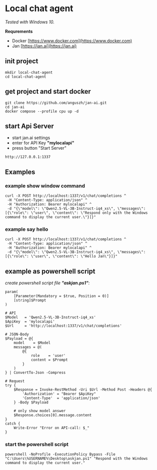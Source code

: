 # Local chat agent

_Tested with Windows 10._

**Requrements**

- Docker [https://www.docker.com](https://www.docker.com)
- Jan [https://jan.ai](https://jan.ai)

## init project

```
mkdir local-chat-agent
cd local-chat-agent
```

## get project and start docker

```
git clone https://github.com/anguszh/jan-ai.git
cd jan-ai
docker compose --profile cpu up -d
```

## start Api Server

- start jan.ai settings
- enter for API Key **"mylocalapi"**
- press button "Start Server"

```
http://127.0.0.1:1337
```

## Examples

### example show window command

```
curl -X POST http://localhost:1337/v1/chat/completions ^
 -H "Content-Type: application/json" ^
 -H "Authorization: Bearer mylocalapi" ^
 -d "{\"model\": \"Qwen2.5-VL-3B-Instruct-iq4_xs\", \"messages\": [{\"role\": \"user\", \"content\": \"Respond only with the Windows command to display the current user.\"}]}"
```

### example say hello

```
curl -X POST http://localhost:1337/v1/chat/completions ^
 -H "Content-Type: application/json" ^
 -H "Authorization: Bearer mylocalapi" ^
 -d "{\"model\": \"Qwen2.5-VL-3B-Instruct-iq4_xs\", \"messages\": [{\"role\": \"user\", \"content\": \"Hello Jan\"}]}"
```

## example as powershell script

_create powershell script file **"askjan.ps1"**:_

```
param(
    [Parameter(Mandatory = $true, Position = 0)]
    [string]$Prompt
)

# API
$Model   = 'Qwen2.5-VL-3B-Instruct-iq4_xs'
$ApiKey  = 'mylocalapi'
$Url     = 'http://localhost:1337/v1/chat/completions'

# JSON-Body
$Payload = @{
    model    = $Model
    messages = @(
        @{
            role    = 'user'
            content = $Prompt
        }
    )
} | ConvertTo-Json -Compress

# Request
try {
    $Response = Invoke-RestMethod -Uri $Url -Method Post -Headers @{
        'Authorization' = "Bearer $ApiKey"
        'Content-Type'  = 'application/json'
    } -Body $Payload

    # only show model answer
    $Response.choices[0].message.content
}
catch {
    Write-Error "Error on API-call: $_"
}

```

### start the powershell script

```
powershell -NoProfile -ExecutionPolicy Bypass -File "C:\Users\%USERNAME%\Desktop\askjan.ps1" "Respond with the Windows command to display the current user."
```
